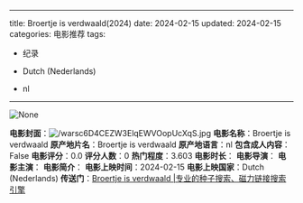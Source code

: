
---
title: Broertje is verdwaald(2024)
date: 2024-02-15
updated: 2024-02-15
categories: 电影推荐
tags:

- 纪录

- Dutch (Nederlands)
- nl
---

<img src="https://image.tmdb.org/t/p/originalNone" alt="None" title="None">

**电影封面**：<img src="https://image.tmdb.org/t/p/w200/warsc6D4CEZW3ElqEWVOopUcXqS.jpg" alt="/warsc6D4CEZW3ElqEWVOopUcXqS.jpg" title="/warsc6D4CEZW3ElqEWVOopUcXqS.jpg">
**电影名称**：Broertje is verdwaald
**原产地片名**：Broertje is verdwaald
**原产地语言**：nl
**包含成人内容**：False
**电影评分**：0.0
**评分人数**：0
**热门程度**：3.603
**电影时长**：
**电影导演**：
**电影主演**：
**电影简介**：
**电影上映时间**：2024-02-15
**电影上映国家**：Dutch (Nederlands)
**传送门**：[Broertje is verdwaald |专业的种子搜索、磁力链接搜索引擎](https://movie.amd794.com:2083/?search=Broertje%20is%20verdwaald&ordering=&mode=match_phrase&page_size=10&page=1)

